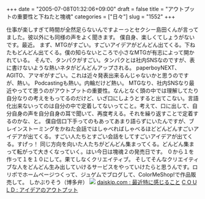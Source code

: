 +++
date = "2005-07-08T01:32:06+09:00"
draft = false
title = "アウトプットの重要性と下ねたと塊魂"
categories = ["日々"]
slug = "1552"
+++

仕事が楽しすぎて時間が全然足らないんですよーっとセクシー島田くんが言ってました。彼以外にも同様の声をよく聞きます。
僕自身、楽しくてしょうがないです。最近。
まず、MTGがすごい。すごいアイデアがどんどん出てくる。下ねたもどんどん出てくる。僕の知らないところで小さなMTGが有志によって開かれている。
そんで、タンパクがすごい。タンパクとは社内SNSなのですが、表に書けないような熱いネタがどんどんアップされる。
paperboyNEXT、AGITO、アマギがすごい。これは近々発表出来るんじゃないかと思うのですが、熱い。
Podcastingも熱い。内輪だけど熱い。
MTGなり、社内SNSなり最近やってて思うのがアウトプットの重要性。なんとなく頭の中では理解してたり自分なりの考えをもってるのだけど、いざ口にしようとすると出てこない。言語化出来ないってのは自分の中で定着してないってこと。考えて、口に出して、自分自身の声を自分自身の耳で聞いて、再度考える。それを繰り返すことで定着するのかな、と。
僕自信口下手ってのもあってあまり語らずにいたんですが、ブレインストーミングをかねた会話ではしゃべればしゃべるほどどんどんすごいアイデアが出てくる。すごい人たちとすごい会話をしてすごいアイデアが出てくる。すげっ！
同じ方向を向いた人たちがどんどん集まってくる。どんどん集まって転がって大きくなっていく。はい今日は塊魂２の発売日です。
０から１を作って１を１０にして。果てしなくクリエイティブ。
そしてそんなクリエイティブな人をどんどん生み出していけるサービスをやっていけたらと思うんです。ロリポでホームページつくって、ジュゲムでブログして、ColorMeShop!で作品販売して。
しかぶりそう（博多弁）
<img src="http://daiskip.com/blog/buuuu.jpg">
<a href="http://daiskip.com/blog/2005/07/07-2341.php" target="_blank">daiskip.com : 最近特に感じること</a>
<a href="http://www.yasuhisa.com/could/entries/000764.php" target="_blank">C O U L D : アイデアのアウトプット</a>
